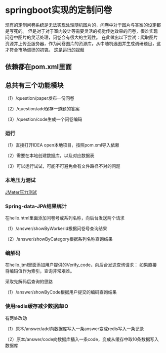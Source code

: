 # springboot实现的定制问卷
现有的定制问卷系统是无法实现处理随机图片的，问卷中对于图片与答案的设定都是写死的。
但是对于对于室内设计等需要灵活的视觉传达效果的问卷，很难实现问卷中图片的灵活处理，问卷会有很大的主观性。
在此做出以下尝试：爬取图片资源并上传至服务器，作为问卷图片的资源库，从中随机选图并生成调研题目，这才符合市场调研的初衷。
[这是运行的视频](https://www.bilibili.com/video/av94617689)
## 依赖都在pom.xml里面
## 总共有三个功能模块
（1）/question/paper发布一份问卷

（2）/question/add保存一道题的答案

（3）/question/code生成一个问卷编码
### 运行
（1）直接打开IDEA open本地项目，按照pom.xml导入依赖

（2）需要在本地创建数据库，以及对应数据表

（3）可以运行试试，可能不可避免会有文件路径不对的问题

### 本地压力测试
[JMeter压力测试](https://www.bilibili.com/video/av94782753)
### Spring-data-JPA结果统计
在hello.html里面添加问卷号或系列名称，向后台发送两个请求

（1）/answer/showByWorkerId根据问卷号查询结果

（2）/answer/showByCategory根据系列名称查询结果
### 编解码
在hello.jtml里面添加用户提供的Verify_code，向后台发送查询请求：
如果直接将编码值作为索引，查询非常艰难。

采取先解码后查询的思路

（1）/answer/showByCode根据用户提交的编码查询结果
### 使用redis缓存减少数据库IO
有两处改动

（1）原本/answer/add向数据库写入一条answer变成redis写入一条记录

（2）原本/answer/code向数据库插入一条code，变成从缓存中取10条数据写入数据库

